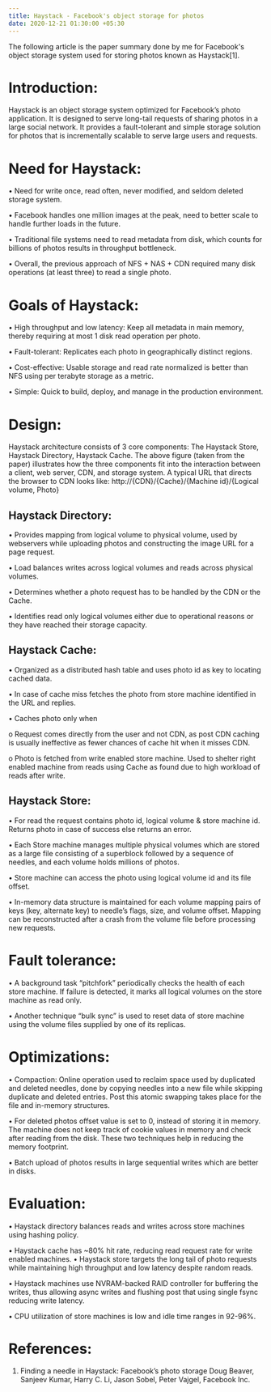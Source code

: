 ```yaml
---
title: Haystack - Facebook's object storage for photos
date: 2020-12-21 01:30:00 +05:30
---
```


The following article is the paper summary done by me for Facebook's object storage system used for storing photos known as Haystack[1].

# Introduction:
Haystack is an object storage system optimized for Facebook’s photo application.  It is designed to serve long-tail requests of sharing photos in a large social network. It provides a fault-tolerant and simple storage solution for photos that is incrementally scalable to serve large users and requests.

# Need for Haystack:
•	Need for write once, read often, never modified, and seldom deleted storage system.

•	Facebook handles one million images at the peak, need to better scale to handle further loads in the future.

•	Traditional file systems need to read metadata from disk, which counts for billions of photos results in throughput bottleneck.

•	Overall, the previous approach of NFS + NAS + CDN required many disk operations (at least three) to read a single photo. 

# Goals of Haystack:
•	High throughput and low latency: Keep all metadata in main memory, thereby requiring at most 1 disk read operation per photo.

•	Fault-tolerant: Replicates each photo in geographically distinct regions.

•	Cost-effective: Usable storage and read rate normalized is better than NFS using per terabyte storage as a metric.

•	Simple: Quick to build, deploy, and manage in the production environment.

# Design:
Haystack architecture consists of 3 core components: The Haystack Store, Haystack Directory, Haystack Cache. The above figure (taken from the paper) illustrates how the three components fit into the interaction between a client, web server, CDN, and storage system. A typical URL that directs the browser to CDN looks like: http://{CDN}/{Cache}/{Machine id}/{Logical volume, Photo}

## Haystack Directory:
•	Provides mapping from logical volume to physical volume, used by webservers while uploading photos and constructing the image URL for a page request.

•	Load balances writes across logical volumes and reads across physical volumes.

•	Determines whether a photo request has to be handled by the CDN or the Cache.

•	Identifies read only logical volumes either due to operational reasons or they have reached their storage capacity.

## Haystack Cache:
•	Organized as a distributed hash table and uses photo id as key to locating cached data.

•	In case of cache miss fetches the photo from store machine identified in the URL and replies.

•	Caches photo only when

o	Request comes directly from the user and not CDN, as post CDN caching is usually ineffective as fewer chances of cache hit when it misses CDN.

o	Photo is fetched from write enabled store machine. Used to shelter right enabled machine from reads using Cache as found due to high workload of reads after write.

## Haystack Store:
•	For read the request contains photo id, logical volume & store machine id. Returns photo in case of success else returns an error.

•	Each Store machine manages multiple physical volumes which are stored as a large file consisting of a superblock followed by a sequence of needles, and each volume holds millions of photos.

•	Store machine can access the photo using logical volume id and its file offset.

•	In-memory data structure is maintained for each volume mapping pairs of keys (key, alternate key) to needle’s flags, size, and volume offset. Mapping can be reconstructed after a crash from the volume file before processing new requests.

# Fault tolerance:
•	A background task “pitchfork” periodically checks the health of each store machine. If failure is detected, it marks all logical volumes on the store machine as read only.

•	Another technique “bulk sync” is used to reset data of store machine using the volume files supplied by one of its replicas.

# Optimizations:
•	Compaction: Online operation used to reclaim space used by duplicated and deleted needles, done by copying needles into a new file while skipping duplicate and deleted entries. Post this atomic swapping takes place for the file and in-memory structures.

•	For deleted photos offset value is set to 0, instead of storing it in memory. The machine does not keep track of cookie values in memory and check after reading from the disk. These two techniques help in reducing the memory footprint.

•	Batch upload of photos results in large sequential writes which are better in disks.

# Evaluation:
•	Haystack directory balances reads and writes across store machines using hashing policy.

•	Haystack cache has ~80% hit rate, reducing read request rate for write enabled machines.
•	Haystack store targets the long tail of photo requests while maintaining high throughput and low latency despite random reads.

•	Haystack machines use NVRAM-backed RAID controller for buffering the writes, thus allowing async writes and flushing post that using single fsync reducing write latency.

•	CPU utilization of store machines is low and idle time ranges in 92-96%.

# References:
1. Finding a needle in Haystack: Facebook’s photo storage
Doug Beaver, Sanjeev Kumar, Harry C. Li, Jason Sobel, Peter Vajgel,
Facebook Inc.
